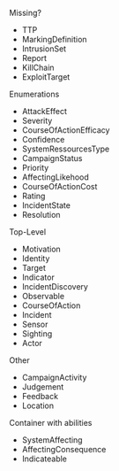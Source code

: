 

Missing?

- TTP
- MarkingDefinition
- IntrusionSet
- Report
- KillChain
- ExploitTarget

Enumerations
- AttackEffect
- Severity
- CourseOfActionEfficacy
- Confidence
- SystemRessourcesType
- CampaignStatus
- Priority
- AffectingLikehood
- CourseOfActionCost
- Rating
- IncidentState
- Resolution

Top-Level
- Motivation
- Identity
- Target
- Indicator
- IncidentDiscovery
- Observable
- CourseOfAction
- Incident
- Sensor
- Sighting
- Actor


Other
- CampaignActivity
- Judgement
- Feedback
- Location

Container with abilities
- SystemAffecting
- AffectingConsequence
- Indicateable
